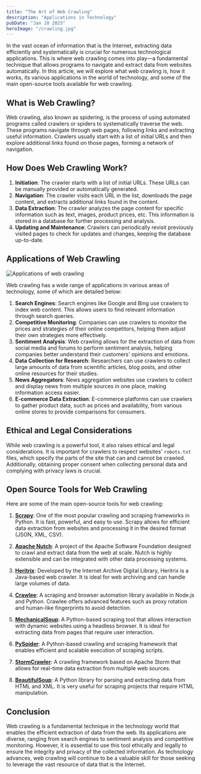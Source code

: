 ```yaml
---
title: "The Art of Web Crawling"
description: "Applications in Technology"
pubDate: "Jan 10 2025"
heroImage: "/crawling.jpg"
---
```


In the vast ocean of information that is the Internet, extracting data efficiently and systematically is crucial for numerous technological applications. This is where web crawling comes into play—a fundamental technique that allows programs to navigate and extract data from websites automatically. In this article, we will explore what web crawling is, how it works, its various applications in the world of technology, and some of the main open-source tools available for web crawling.

## What is Web Crawling?

Web crawling, also known as spidering, is the process of using automated programs called crawlers or spiders to systematically traverse the web. These programs navigate through web pages, following links and extracting useful information. Crawlers usually start with a list of initial URLs and then explore additional links found on those pages, forming a network of navigation.

## How Does Web Crawling Work?

1. **Initiation**: The crawler starts with a list of initial URLs. These URLs can be manually provided or automatically generated.
2. **Navigation**: The crawler visits each URL in the list, downloads the page content, and extracts additional links found in the content.
3. **Data Extraction**: The crawler analyzes the page content for specific information such as text, images, product prices, etc. This information is stored in a database for further processing and analysis.
4. **Updating and Maintenance**: Crawlers can periodically revisit previously visited pages to check for updates and changes, keeping the database up-to-date.

## Applications of Web Crawling

![Applications of web crawling](https://cdn.pixabay.com/photo/2016/11/19/14/16/man-1839500_960_720.jpg)

Web crawling has a wide range of applications in various areas of technology, some of which are detailed below:

1. **Search Engines**: Search engines like Google and Bing use crawlers to index web content. This allows users to find relevant information through search queries.
2. **Competitive Monitoring**: Companies can use crawlers to monitor the prices and strategies of their online competitors, helping them adjust their own strategies more effectively.
3. **Sentiment Analysis**: Web crawling allows for the extraction of data from social media and forums to perform sentiment analysis, helping companies better understand their customers' opinions and emotions.
4. **Data Collection for Research**: Researchers can use crawlers to collect large amounts of data from scientific articles, blog posts, and other online resources for their studies.
5. **News Aggregators**: News aggregation websites use crawlers to collect and display news from multiple sources in one place, making information access easier.
6. **E-commerce Data Extraction**: E-commerce platforms can use crawlers to gather product data, such as prices and availability, from various online stores to provide comparisons for consumers.

## Ethical and Legal Considerations

While web crawling is a powerful tool, it also raises ethical and legal considerations. It is important for crawlers to respect websites' `robots.txt` files, which specify the parts of the site that can and cannot be crawled. Additionally, obtaining proper consent when collecting personal data and complying with privacy laws is crucial.

## Open Source Tools for Web Crawling

Here are some of the main open-source tools for web crawling:

1. **[Scrapy](https://scrapy.org/)**: One of the most popular crawling and scraping frameworks in Python. It is fast, powerful, and easy to use. Scrapy allows for efficient data extraction from websites and processing it in the desired format (JSON, XML, CSV).

2. **[Apache Nutch](http://nutch.apache.org/)**: A project of the Apache Software Foundation designed to crawl and extract data from the web at scale. Nutch is highly extensible and can be integrated with other data processing systems.

3. **[Heritrix](https://github.com/internetarchive/heritrix3)**: Developed by the Internet Archive Digital Library, Heritrix is a Java-based web crawler. It is ideal for web archiving and can handle large volumes of data.

4. **[Crawlee](https://github.com/apify/crawlee)**: A scraping and browser automation library available in Node.js and Python. Crawlee offers advanced features such as proxy rotation and human-like fingerprints to avoid detection.

5. **[MechanicalSoup](https://mechanicalsoup.readthedocs.io/)**: A Python-based scraping tool that allows interaction with dynamic websites using a headless browser. It is ideal for extracting data from pages that require user interaction.

6. **[PySpider](https://github.com/binux/pyspider)**: A Python-based crawling and scraping framework that enables efficient and scalable execution of scraping scripts.

7. **[StormCrawler](https://github.com/DigitalPebble/storm-crawler)**: A crawling framework based on Apache Storm that allows for real-time data extraction from multiple web sources.

8. **[BeautifulSoup](https://www.crummy.com/software/BeautifulSoup/)**: A Python library for parsing and extracting data from HTML and XML. It is very useful for scraping projects that require HTML manipulation.

## Conclusion

Web crawling is a fundamental technique in the technology world that enables the efficient extraction of data from the web. Its applications are diverse, ranging from search engines to sentiment analysis and competitive monitoring. However, it is essential to use this tool ethically and legally to ensure the integrity and privacy of the collected information. As technology advances, web crawling will continue to be a valuable skill for those seeking to leverage the vast resource of data that is the Internet.
